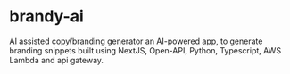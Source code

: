# brandy-ai
 AI assisted copy/branding generator
an AI-powered app, to generate branding snippets built using NextJS, Open-API, Python, Typescript, AWS Lambda and api gateway.
